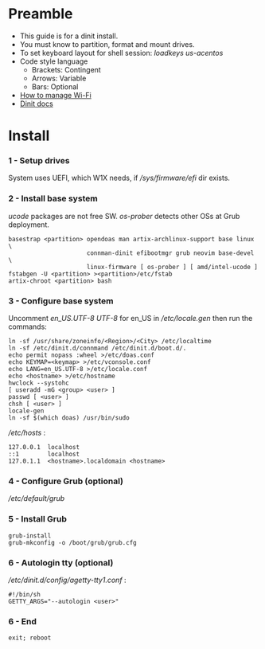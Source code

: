# Preamble
- This guide is for a dinit install.
- You must know to partition, format and mount drives.
- To set keyboard layout for shell session: _loadkeys us-acentos_
- Code style language
  - Brackets: Contingent
  - Arrows: Variable
  - Bars: Optional
- [How to manage Wi-Fi](https://wiki.archlinux.org/title/Network_configuration/Wireless)
- [Dinit docs](https://github.com/davmac314/dinit)
# Install
### 1 - Setup drives
System uses UEFI, which W1X needs, if _/sys/firmware/efi_ dir exists.
### 2 - Install base system
_ucode_ packages are not free SW. _os-prober_ detects other OSs at Grub deployment.
```
basestrap <partition> opendoas man artix-archlinux-support base linux \
                      connman-dinit efibootmgr grub neovim base-devel \
                      linux-firmware [ os-prober ] [ amd/intel-ucode ]
fstabgen -U <partition> ><partition>/etc/fstab
artix-chroot <partition> bash
```
### 3 - Configure base system
Uncomment _en\_US.UTF-8 UTF-8_ for en\_US in _/etc/locale.gen_ then run the commands:
```
ln -sf /usr/share/zoneinfo/<Region>/<City> /etc/localtime
ln -sf /etc/dinit.d/connmand /etc/dinit.d/boot.d/.
echo permit nopass :wheel >/etc/doas.conf
echo KEYMAP=<keymap> >/etc/vconsole.conf
echo LANG=en_US.UTF-8 >/etc/locale.conf
echo <hostname> >/etc/hostname
hwclock --systohc
[ useradd -mG <group> <user> ]
passwd [ <user> ]
chsh [ <user> ]
locale-gen
ln -sf $(which doas) /usr/bin/sudo
```
_/etc/hosts_ :
```
127.0.0.1  localhost
::1        localhost
127.0.1.1  <hostname>.localdomain <hostname>
```
### 4 - Configure Grub (optional)
_/etc/default/grub_
### 5 - Install Grub
```
grub-install
grub-mkconfig -o /boot/grub/grub.cfg
```
### 6 - Autologin tty (optional)
_/etc/dinit.d/config/agetty-tty1.conf_ :
```
#!/bin/sh
GETTY_ARGS="--autologin <user>"
```
### 6 - End
```
exit; reboot
```
